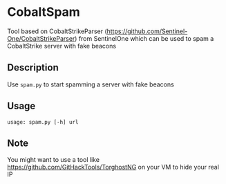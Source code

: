 # CobaltSpam
Tool based on CobaltStrikeParser (https://github.com/Sentinel-One/CobaltStrikeParser) from SentinelOne which can be used to spam a CobaltStrike server with fake beacons

## Description
Use `spam.py` to start spamming a server with fake beacons

## Usage
```
usage: spam.py [-h] url
```

## Note
You might want to use a tool like https://github.com/GitHackTools/TorghostNG on your VM to hide your real IP
